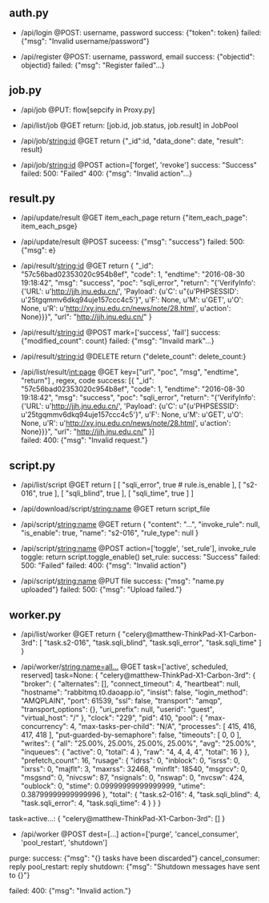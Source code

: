 ## auth.py
+ /api/login @POST: username, password
success:	{"token": token}
failed:		{"msg": "Invalid username/password"}

+ /api/register @POST: username, password, email
success:	{"objectid": objectid}
failed:		{"msg": "Register failed"...}

## job.py
+ /api/job @PUT: flow[sepcify in Proxy.py]

+ /api/list/job @GET
return:		[job.id, job.status, job.result] in JobPool

+ /api/job/<string:id> @GET
return 		{"_id":id, "data_done": date, "result": result}

+ /api/job/<string:id> @POST action=['forget', 'revoke']
success: 	"Success"
failed:		500: "Failed"
			400: {"msg": "Invalid action"...}

## result.py
+ /api/update/result @GET item_each_page
return          {"item_each_page": item_each_psge}

+ /api/update/result @POST 
suceess:	{"msg": "success"}
failed:		500: {"msg": e}

+ /api/result/<string:id> @GET
return {
    "_id": "57c56bad02353020c954b8ef", 
    "code": 1, 
    "endtime": "2016-08-30 19:18:42", 
    "msg": "success", 
    "poc": "sqli_error", 
    "return": "{'VerifyInfo': {'URL': u'http://jjh.jnu.edu.cn/', 'Payload': {u'C': u\"{u'PHPSESSID': u'25tgqmmv6dkq94uje157ccc4c5'}\", u'F': None, u'M': u'GET', u'O': None, u'R': u'http://xy.jnu.edu.cn/news/note/28.html', u'action': None}}}", 
    "url": "http://jjh.jnu.edu.cn/"
}

+ /api/result/<string:id> @POST mark=['success', 'fail']
success:        {"modified_count": count}
failed:         {"msg": "Invaild mark"...}

+ /api/result/<string:id> @DELETE 
return {"delete_count": delete_count:}

+ /api/list/result/<int:page> @GET key=["url", "poc", "msg", "endtime", "return"]
, regex, code
success: [{
    "_id": "57c56bad02353020c954b8ef", 
    "code": 1, 
    "endtime": "2016-08-30 19:18:42", 
    "msg": "success", 
    "poc": "sqli_error", 
    "return": "{'VerifyInfo': {'URL': u'http://jjh.jnu.edu.cn/', 'Payload': {u'C': u\"{u'PHPSESSID': u'25tgqmmv6dkq94uje157ccc4c5'}\", u'F': None, u'M': u'GET', u'O': None, u'R': u'http://xy.jnu.edu.cn/news/note/28.html', u'action': None}}}", 
    "url": "http://jjh.jnu.edu.cn/"
}]		
failed:	400: {"msg": "Invalid request."}

## script.py
+ /api/list/script @GET
return [
    [
        "sqli_error", 
        true # rule.is_enable
    ], 
    [
        "s2-016", 
        true
    ], 
    [
        "sqli_blind", 
        true
    ], 
    [
        "sqli_time", 
        true
    ]
]

+ /api/download/script/<string:name> @GET
return script_file

+ /api/script/<string:name> @GET
return {
    "content": "...", 
    "invoke_rule": null, 
    "is_enable": true, 
    "name": "s2-016", 
    "rule_type": null
}

+ /api/script/<string:name> @POST action=['toggle', 'set_rule'], invoke_rule
toggle:	return script.toggle_enable()
set_rule:
	success: "Success"
	failed: 500: "Failed"
failed: 400: {"msg": "Invalid action"}

+ /api/script/<string:name> @PUT file
success: {"msg": "name.py uploaded"}
failed:	 500: {"msg": "Upload failed."}

## worker.py
+ /api/list/worker @GET
return {
    "celery@matthew-ThinkPad-X1-Carbon-3rd": [
        "task.s2-016", 
        "task.sqli_blind", 
        "task.sqli_error", 
        "task.sqli_time"
    ]
}

+ /api/worker/<string:name=all...> @GET task=['active', scheduled, reserved]
task=None:
{
    "celery@matthew-ThinkPad-X1-Carbon-3rd": {
        "broker": {
            "alternates": [], 
            "connect_timeout": 4, 
            "heartbeat": null, 
            "hostname": "rabbitmq.t0.daoapp.io", 
            "insist": false, 
            "login_method": "AMQPLAIN", 
            "port": 61539, 
            "ssl": false, 
            "transport": "amqp", 
            "transport_options": {}, 
            "uri_prefix": null, 
            "userid": "guest", 
            "virtual_host": "/"
        }, 
        "clock": "229", 
        "pid": 410, 
        "pool": {
            "max-concurrency": 4, 
            "max-tasks-per-child": "N/A", 
            "processes": [
                415, 
                416, 
                417, 
                418
            ], 
            "put-guarded-by-semaphore": false, 
            "timeouts": [
                0, 
                0
            ], 
            "writes": {
                "all": "25.00%, 25.00%, 25.00%, 25.00%", 
                "avg": "25.00%", 
                "inqueues": {
                    "active": 0, 
                    "total": 4
                }, 
                "raw": "4, 4, 4, 4", 
                "total": 16
            }
        }, 
        "prefetch_count": 16, 
        "rusage": {
            "idrss": 0, 
            "inblock": 0, 
            "isrss": 0, 
            "ixrss": 0, 
            "majflt": 3, 
            "maxrss": 32468, 
            "minflt": 18540, 
            "msgrcv": 0, 
            "msgsnd": 0, 
            "nivcsw": 87, 
            "nsignals": 0, 
            "nswap": 0, 
            "nvcsw": 424, 
            "oublock": 0, 
            "stime": 0.09999999999999999, 
            "utime": 0.38799999999999996
        }, 
        "total": {
            "task.s2-016": 4, 
            "task.sqli_blind": 4, 
            "task.sqli_error": 4, 
            "task.sqli_time": 4
        }
    }
}

task=active...:
{
    "celery@matthew-ThinkPad-X1-Carbon-3rd": []
}


+ /api/worker @POST dest=[...] action=['purge', 'cancel_consumer', 'pool_restart', 'shutdown']

purge:	success:	{"msg": "{} tasks have been discarded"}
cancel_consumer:	reply
pool_restart:		reply
shutdown:			{"msg": "Shutdown messages have sent to {}"}

failed: 400: {"msg": "Invalid action."}